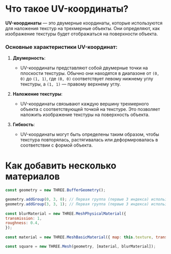 
# Что такое UV-координаты?

**UV-координаты** — это двумерные координаты, которые используются для наложения текстур на трехмерные объекты. Они определяют, как изображение текстуры будет отображаться на поверхности объекта.

### Основные характеристики UV-координат:

1. **Двумерность**:
    
    - UV-координаты представляют собой двумерные точки на плоскости текстуры. Обычно они находятся в диапазоне от `(0, 0)` до `(1, 1)`, где `(0, 0)` соответствует левому нижнему углу текстуры, а `(1, 1)` — правому верхнему углу.
    
2. **Наложение текстуры**:
    
    - UV-координаты связывают каждую вершину трехмерного объекта с соответствующей точкой на текстуре. Это позволяет наложить изображение текстуры на поверхность объекта.
    
3. **Гибкость**:
    
    - UV-координаты могут быть определены таким образом, чтобы текстура повторялась, растягивалась или деформировалась в соответствии с формой объекта.

# Как добавить несколько материалов

```js
const geometry = new THREE.BufferGeometry();

geometry.addGroup(0, 3, 0); // Первая группа (первые 3 индекса) использует первый материал  
geometry.addGroup(3, 3, 1); // Первая группа (первые 3 индекса) использует первый материал\```
  
const blurMaterial = new THREE.MeshPhysicalMaterial({  
transmission: 1,  
roughness: 0.4,  
});  
  
const material = new THREE.MeshBasicMaterial({ map: this.texture, transparent: true });

const square = new THREE.Mesh(geometry, [material, blurMaterial]);
